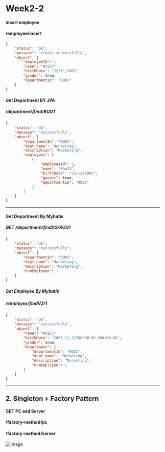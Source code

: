 # Week2-2


#### Insert employee
#### /employee/insert
```json
{
    "status": "ok",
    "message": "create successfully",
    "object": {
        "employeeId": 1,
        "name": "Kha33",
        "birthDate": "22/11/2001",
        "gender": true,
        "departmentId": "ROO1"
    }
}
```
#### Get Department BY JPA
##### /department/find/ROO1
```json
{
    "status": "ok",
    "message": "successfully",
    "object": {
        "departmentId": "ROO1",
        "dept_name": "Marketing",
        "description": "Marketing",
        "employees": [
            {
                "employeeId": 1,
                "name": "Kha33",
                "birthDate": "22/11/2001",
                "gender": true,
                "departmentId": "ROO1"
            }
        ]
    }
}
```
---
#### Get Department By Mybatis
##### GET /department/findV2/ROO1
```json
{
    "status": "ok",
    "message": "successfully",
    "object": {
        "departmentId": "ROO1",
        "dept_name": "Marketing",
        "description": "Marketing",
        "numEmployee": 1
    }
}
```
##### Get Employee By Mybatis
##### /employee/findV2/1
```json
{
    "status": "ok",
    "message": "successfully",
    "object": {
        "name": "Kha33",
        "birthDate": "2001-11-22T00:00:00.000+00:00",
        "gender": true,
        "department": {
            "departmentId": "ROO1",
            "dept_name": "Marketing",
            "description": "Marketing",
            "numEmployee": 1
        }
    }
}
```
---
## 2. Singleton + Factory Pattern
#### GET PC and Server
#### /factory-method/pc
#### /factory-method/server
![image](https://user-images.githubusercontent.com/104447131/187057678-37982885-213a-490d-b5ce-a12c5f6a8442.png)

```

